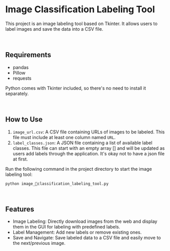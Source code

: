 # Image Classification Labeling Tool
This project is an image labeling tool based on Tkinter. It allows users to label images and save the data into a CSV file.

<br>

## Requirements
* pandas
* Pillow
* requests

Python comes with Tkinter included, so there's no need to install it separately.

<br>


## How to Use
1. `image_url.csv`: A CSV file containing URLs of images to be labeled. This file must include at least one column named `URL`.
2. `label_classes.json`: A JSON file containing a list of available label classes. This file can start with an empty array [] and will be updated as users add labels through the application. It's okay not to have a json file at first.

Run the following command in the project directory to start the image labeling tool:
```
python image_classification_labeling_tool.py
```

<br>


## Features
* Image Labeling: Directly download images from the web and display them in the GUI for labeling with predefined labels.
* Label Management: Add new labels or remove existing ones.
* Save and Navigate: Save labeled data to a CSV file and easily move to the next/previous image.
